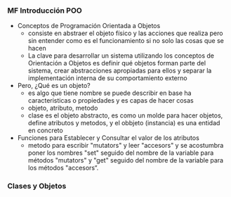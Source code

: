 ### MF Introducción POO
- Conceptos de Programación Orientada a Objetos
    - consiste en abstraer el objeto físico y las acciones que realiza pero sin entender como es el funcionamiento si no solo las cosas que se hacen
    - La clave para desarrollar un sistema utilizando los conceptos de Orientación a Objetos es definir qué objetos forman parte del sistema, crear abstracciones apropiadas para ellos y separar la implementación interna de su comportamiento externo
- Pero, ¿Qué es un objeto?
    - es algo que tiene nombre se puede describir en base ha caracteristicas o propiedades y es capas de hacer cosas
    - objeto, atributo, metodo
    - clase es el objeto abstracto, es  como un molde para hacer objetos, define atributos y metodos, y el obbjeto (instancia) es una entidad en concreto 
- Funciones para Establecer y Consultar el valor de los atributos
    - metodo para escribir "mutators" y  leer "accesors" y se acostumbra poner los nombres "set" seguido del nombre de la variable para métodos "mutators" y "get" seguido del nombre de la variable para los métodos "accesors“.

### Clases y Objetos